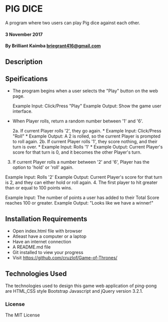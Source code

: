#  PIG DICE

  A program where two users can play Pig dice against each other.

#### 3 November 2017

#### By Brilliant Kaimba briegrant416@gmail.com

## Description
   
   
## Speifications
 * The program begins when a user selects the "Play" button on the web page.
    
   Example Input: Click/Press "Play"
   Example Output: Show the game user interface.
 
 * When Player rolls, return a random number between '1' and '6'.
   
   2a. If current Player rolls '2', they go again. * Example Input: Click/Press "Roll" * Example Output: A 2 is rolled, so the current Player is prompted to roll again. 2b. If current Player rolls '1', they score nothing, and their turn is over. * Example Input: Rolls '1' * Example Output: Current Player's score for that turn is 0, and it becomes the other Player's turn.

3. If current Player rolls a number between '2' and '6', Player has the option to 'hold' or 'roll' again.

Example Input: Rolls '2'
Example Output: Current Player's score for that turn is 2, and they can either hold or roll again.
4. The first player to hit greater than or equal to 100 points wins.

Example Input: The number of points a user has added to their Total Score reaches 100 or greater.
Example Output: "Looks like we have a winner!"

## Installation Requirements
 * Open index.html file with browser
 * Atleast have a computer or a laptop
 * Have an internet connection
 * A README.md file
 * Git installed to view your progress
 * Visit https://github.com/cruzlof/Game-of-Thrones/

## Technologies Used
The technologies used to design this game web application of ping-pong are HTML,CSS style
Bootstrap Javascript and jQuery version 3.2.1.

### License
The MIT License